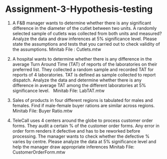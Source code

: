 # Assignment-3-Hypothesis-testing
1. A F&B manager wants to determine whether there is any significant difference in the diameter of the cutlet between two units. A randomly selected sample of cutlets was 
   collected from both units and measured? Analyze the data and draw inferences at 5% significance level. Please state the assumptions and tests that you carried out to check 
   validity of the assumptions.
    Minitab File : Cutlets.mtw

2.  A hospital wants to determine whether there is any difference in the average Turn Around Time (TAT) of reports of the laboratories on their preferred list. 
   They collected a random sample and recorded TAT for reports of 4 laboratories. TAT is defined as sample collected to report dispatch.
   Analyze the data and determine whether there is any difference in average TAT among the different laboratories at 5% significance level.
   Minitab File: LabTAT.mtw

3. Sales of products in four different regions is tabulated for males and females. Find if male-female buyer rations are similar across regions.
   Minitab File: Buyer Ratio.mtw

4. TeleCall uses 4 centers around the globe to process customer order forms. They audit a certain %  of the customer order forms. Any error in order form renders it defective and
   has to be reworked before processing.  The manager wants to check whether the defective %  varies by centre. Please analyze the data at 5% significance level and help the 
   manager draw appropriate inferences
   Minitab File: CustomerOrderForm.mtw
 
   
